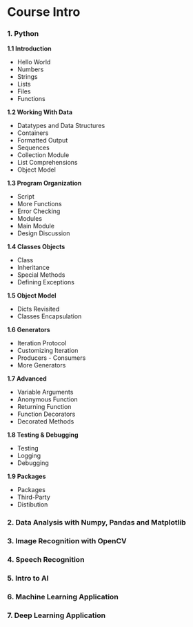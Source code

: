 # Course Intro
### 1. Python

**1.1 Introduction**
* Hello World
* Numbers
* Strings
* Lists
* Files
* Functions

**1.2 Working With Data**
* Datatypes and Data Structures
* Containers
* Formatted Output
* Sequences
* Collection Module
* List Comprehensions
* Object Model

**1.3 Program Organization**
* Script
* More Functions
* Error Checking
* Modules
* Main Module
* Design Discussion

**1.4 Classes Objects**
* Class
* Inheritance
* Special Methods
* Defining Exceptions

**1.5 Object Model**
* Dicts Revisited
* Classes Encapsulation

**1.6 Generators**
* Iteration Protocol
* Customizing Iteration
* Producers - Consumers
* More Generators

**1.7 Advanced**
* Variable Arguments
* Anonymous Function
* Returning Function
* Function Decorators
* Decorated Methods

**1.8 Testing & Debugging**
* Testing
* Logging
* Debugging

**1.9 Packages**
* Packages
* Third-Party
* Distibution

### 2. Data Analysis with Numpy, Pandas and Matplotlib
### 3. Image Recognition with OpenCV
### 4. Speech Recognition
### 5. Intro to AI
### 6. Machine Learning Application
### 7. Deep Learning Application

